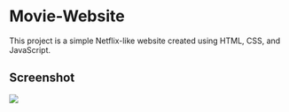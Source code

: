 
<h1> Movie-Website </h1>

This project is a simple Netflix-like website created using HTML, CSS, and JavaScript.

<h2> Screenshot </h2>

![](screen.gif)

